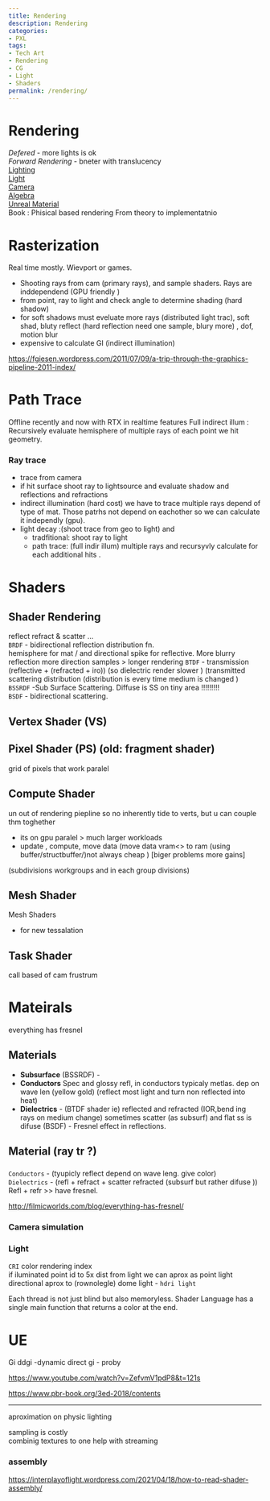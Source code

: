 ```yaml
---
title: Rendering
description: Rendering
categories:
- PXL
tags:
- Tech Art
- Rendering
- CG
- Light
- Shaders
permalink: /rendering/
---
```



# Rendering
*Defered* - more lights is ok    
*Forward Rendering* - bneter with translucency   
[Lighting](/ulight/)  
[Light](/light/)  
[Camera](/camera/)     
[Algebra](/algebra/)  
[Unreal Material](/umat/)   
Book :  Phisical based rendering From theory to implementatnio


# Rasterization

Real time mostly. Wievport or games.
- Shooting rays from cam (primary rays), and sample shaders. Rays are inddependend (GPU friendly )
- from point, ray to light and check angle to determine shading (hard shadow)
- for soft shadows must eveluate more rays (distributed light trac),  soft shad, bluty reflect (hard reflection need one sample, blury more) , dof, motion blur
- expensive to calculate GI (indirect illumination)

https://fgiesen.wordpress.com/2011/07/09/a-trip-through-the-graphics-pipeline-2011-index/





# Path Trace
Offline recently and now with RTX in realtime features
Full indirect illum :  Recursively evaluate hemisphere of multiple rays of each point we hit geometry.

### Ray trace
- trace from camera
- if hit surface shoot ray to lightsource and evaluate shadow and reflections  and refractions
- indirect illumination (hard cost) we have to trace multiple rays depend of type of mat. Those patrhs not depend on eachother so we can calculate it independly (gpu).
- light decay :(shoot trace from geo to light) and
   - tradfitional: shoot ray to light
   - path trace: (full indir illum) multiple rays and recursyvly calculate for each additional hits .




# Shaders


## Shader Rendering
reflect refract & scatter ...  
`BRDF` - bidirectional reflection distribution fn.     
hemisphere for mat / and directional spike for reflective. More blurry reflection more direction samples > longer rendering
`BTDF` - transmission (reflective + (refracted + iro)) (so dielectric render slower ) (transmitted scattering distribution (distribution is every time medium is changed )   
`BSSRDF` -Sub Surface Scattering. Diffuse is SS on tiny area !!!!!!!!!   
`BSDF` - bidirectional scattering.

## Vertex Shader (VS)   

## Pixel Shader (PS) (old: fragment shader)    

grid of pixels that work paralel

## Compute Shader   


un out of rendering piepline so no inherently tide to verts, but u can couple thm toghether
- its on gpu paralel > much larger workloads
- update , compute, move data (move data vram<> to ram (using buffer/structbuffer/)not always cheap ) [biger problems more gains]



(subdivisions workgroups and in each group divisions)
## Mesh Shader    
Mesh Shaders    
- for new tessalation


## Task Shader
 call based of cam frustrum   

# Mateirals

everything has fresnel
## Materials

- **Subsurface** (BSSRDF) -
- **Conductors** Spec and glossy refl, in conductors typicaly metlas. dep on wave len (yellow gold) (reflect most light and turn non reflected into heat)
- **Dielectrics** - (BTDF shader ie) reflected and refracted (IOR,bend ing rays on medium change) sometimes scatter (as subsurf) and flat ss is difuse
(BSDF) -
Fresnel effect in reflections.





## Material (ray tr ?)

###
`Conductors` - (tyupicly reflect depend on wave leng. give color)  
`Dielectrics` - (refl + refract + scatter refracted (subsurf but rather difuse ))   
Refl + refr >> have fresnel.

http://filmicworlds.com/blog/everything-has-fresnel/






### Camera simulation


### Light
`CRI` color rendering index  
if iluminated point id to 5x dist from light we can aprox as point light
directional aprox to (rownolegle)
dome light - `hdri light`





Each thread is not just blind but also memoryless.
Shader Language has a single main function that returns a color at the end.



# UE

 Gi
 ddgi -dynamic direct gi -  proby

 https://www.youtube.com/watch?v=ZefvmV1pdP8&t=121s


 https://www.pbr-book.org/3ed-2018/contents

 -----------------


 aproximation on physic lighting


 sampling is costly    
 combinig textures to one help with streaming  

 ### assembly
 https://interplayoflight.wordpress.com/2021/04/18/how-to-read-shader-assembly/
